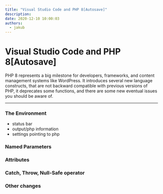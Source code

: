 ```yaml
---
title: "Visual Studio Code and PHP 8[Autosave]"
description: 
date: 2020-12-10 10:00:03
authors:
  - jakub
---
```


# Visual Studio Code and PHP 8[Autosave]

PHP 8 represents a big milestone for developers, frameworks, and content management systems like WordPress. It introduces several new language constructs, that are not backward compatible with previous versions of PHP, it deprecates some functions, and there are some new eventual issues you should be aware of.

<!-- more -->

---

### The Environment

- status bar
- output/php information
- settings pointing to php

### Named Parameters

### Attributes

### Catch, Throw, Null-Safe operator

### Other changes